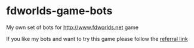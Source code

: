 # fdworlds-game-bots
My own set of bots for http://www.fdworlds.net game

If you like my bots and want to try this game please follow the [referral link](http://www.fdworlds.net/reg.php?r=287848)
